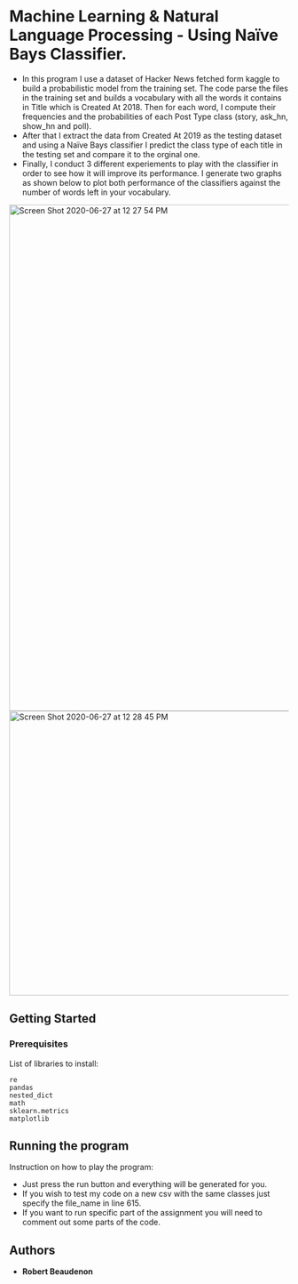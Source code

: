 # Machine Learning  & Natural Language Processing - Using Naïve Bays Classifier.

- In this program I use a dataset of Hacker News fetched form kaggle to build a probabilistic model from the training set. The code parse the
files in the training set and builds a vocabulary with all the words it contains in Title which is Created
At 2018. Then for each word, I compute their frequencies and the probabilities of each Post Type
class (story, ask_hn, show_hn and poll). 
- After that I extract the data from Created At 2019 as the testing dataset and using a Naïve Bays classifier I predict the class type of each title in the testing set and compare it to the orginal one.
- Finally, I conduct 3 different experiements to play with the classifier in order to see how it will improve its performance.
I generate two graphs as shown below to plot both performance of the classifiers against the number of words left in your vocabulary.

<img width="911" alt="Screen Shot 2020-06-27 at 12 27 54 PM" src="https://user-images.githubusercontent.com/35696935/85927064-a8bd1280-b871-11ea-968e-16344595daef.png">

<img width="512" alt="Screen Shot 2020-06-27 at 12 28 45 PM" src="https://user-images.githubusercontent.com/35696935/85927080-c5f1e100-b871-11ea-8625-62b3235357ec.png">

## Getting Started
### Prerequisites

List of libraries to install:

```
re
pandas
nested_dict
math
sklearn.metrics
matplotlib

```

## Running the program

Instruction on how to play the program:
- Just press the run button and everything will be generated for you.
- If you wish to test my code on a new csv with the same classes just specify the file_name in line 615.
- If you want to run specific part of the assignment you will need to comment out some parts of the code.

## Authors

* **Robert Beaudenon**


